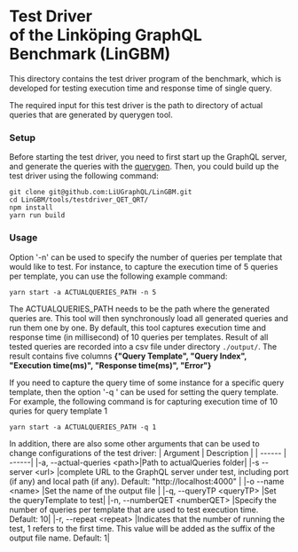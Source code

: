 # Test Driver <br/> of the Linköping GraphQL Benchmark (LinGBM)

This directory contains the test driver program of the benchmark, which is developed for testing execution time and response time of single query.

The required input for this test driver is the path to directory of actual queries that are generated by querygen tool. 


### Setup
Before starting the test driver, you need to first start up the GraphQL server, and generate the queries with the [querygen](https://github.com/LiUGraphQL/LinGBM/tree/master/tools/querygen).
Then, you could build up the test driver using the following command:

```
git clone git@github.com:LiUGraphQL/LinGBM.git
cd LinGBM/tools/testdriver_QET_QRT/
npm install
yarn run build
```

### Usage

Option '-n' can be used to specify the number of queries per template that would like to test. For instance, to capture the execution time of 5 queries per template, you can use the following example command:
```
yarn start -a ACTUALQUERIES_PATH -n 5
```
The ACTUALQUERIES_PATH needs to be the path where the generated queries are. This tool will then synchronously load all generated queries and run them one by one. By default, this tool captures execution time and response time (in millisecond) of 10 queries per templates. Result of all tested queries are recorded into a csv file under directory `./output/`. The result contains five columns **{"Query Template", "Query Index", "Execution time(ms)", "Response time(ms)", "Error"}**

If you need to capture the query time of some instance for a specific query template, then the option '-q <queryTP>' can be used for setting the query template. For example, the following command is for capturing execution time of 10 quries for query template 1
```
yarn start -a ACTUALQUERIES_PATH -q 1
```

In addition, there are also some other arguments that can be used to change configurations of the test driver:
| Argument | Description |
| ------ | ------|
|-a, --actual-queries \<path>|Path to actualQueries folder| 
|-s --server \<url> |complete URL to the GraphQL server under test, including port (if any) and local path (if any). Default: "http://localhost:4000" |
|-o --name \<name> |Set the name of the output file |
|-q, --queryTP \<queryTP> |Set the queryTemplate to test|
|-n, --numberQET \<numberQET> |Specify the number of queries per template that are used to test execution time. Default: 10|
|-r, --repeat \<repeat> |Indicates that the number of running the test, 1 refers to the first time. This value will be added as the suffix of the output file name. Default: 1|